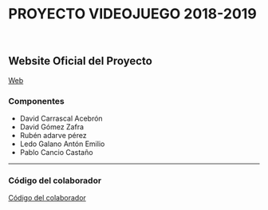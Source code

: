 # PROYECTO VIDEOJUEGO 2018-2019

<br />

## Website Oficial del Proyecto

[Web](tecnologiavideojuegos.github.io/proyecto-videojuego-darpa-gamers/)

### Componentes 
  - David Carrascal Acebrón 
  - David Gómez Zafra
  - Rubén adarve pérez
  - Ledo Galano Antón Emilio
  - Pablo Cancio Castaño
  
----
  
### Código del colaborador
[Código del colaborador](https://github.com/TecnologiaVideojuegos/proyecto-videojuego-darpa-gamers/blob/master/CODE_OF_CONDUCT.md)
